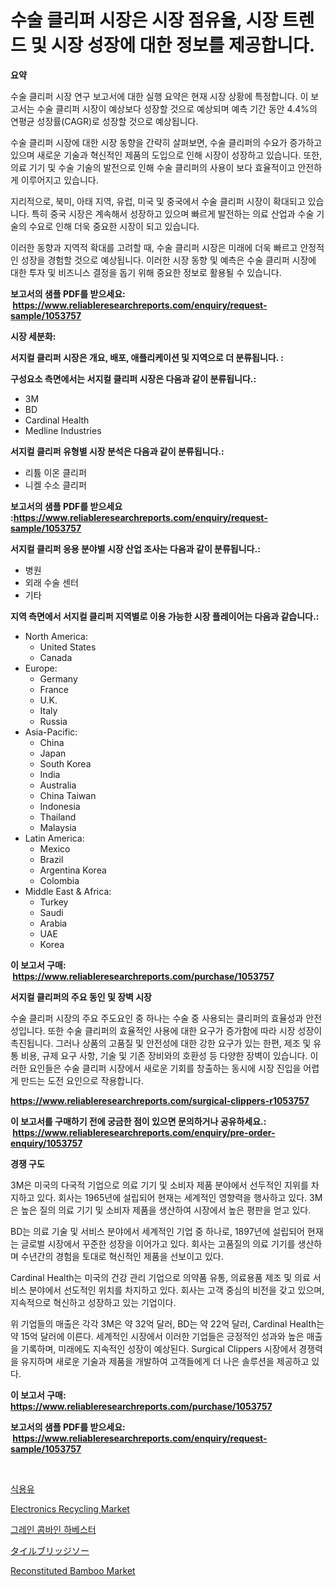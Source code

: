 <p><h1>수술 클리퍼 시장은 시장 점유율, 시장 트렌드 및 시장 성장에 대한 정보를 제공합니다.</h1></p><p><strong>요약</strong></p>
<p><p>수술 클리퍼 시장 연구 보고서에 대한 실행 요약은 현재 시장 상황에 특정합니다. 이 보고서는 수술 클리퍼 시장이 예상보다 성장할 것으로 예상되며 예측 기간 동안 4.4%의 연평균 성장률(CAGR)로 성장할 것으로 예상됩니다. </p><p>수술 클리퍼 시장에 대한 시장 동향을 간략히 살펴보면, 수술 클리퍼의 수요가 증가하고 있으며 새로운 기술과 혁신적인 제품의 도입으로 인해 시장이 성장하고 있습니다. 또한, 의료 기기 및 수술 기술의 발전으로 인해 수술 클리퍼의 사용이 보다 효율적이고 안전하게 이루어지고 있습니다.</p><p>지리적으로, 북미, 아태 지역, 유럽, 미국 및 중국에서 수술 클리퍼 시장이 확대되고 있습니다. 특히 중국 시장은 계속해서 성장하고 있으며 빠르게 발전하는 의료 산업과 수술 기술의 수요로 인해 더욱 중요한 시장이 되고 있습니다.</p><p>이러한 동향과 지역적 확대를 고려할 때, 수술 클리퍼 시장은 미래에 더욱 빠르고 안정적인 성장을 경험할 것으로 예상됩니다. 이러한 시장 동향 및 예측은 수술 클리퍼 시장에 대한 투자 및 비즈니스 결정을 돕기 위해 중요한 정보로 활용될 수 있습니다.</p></p>
<p><strong>보고서의 샘플 PDF를 받으세요: &nbsp;<a href="https://www.reliableresearchreports.com/enquiry/request-sample/1053757">https://www.reliableresearchreports.com/enquiry/request-sample/1053757</a></strong></p>
<p><strong>시장 세분화:</strong></p>
<p><strong> 서지컬 클리퍼 시장은 개요, 배포, 애플리케이션 및 지역으로 더 분류됩니다. :</strong></p>
<p><strong>구성요소 측면에서는 서지컬 클리퍼 시장은 다음과 같이 분류됩니다.:</strong></p>
<p><ul><li>3M</li><li>BD</li><li>Cardinal Health</li><li>Medline Industries</li></ul></p>
<p><strong> 서지컬 클리퍼 유형별 시장 분석은 다음과 같이 분류됩니다.:</strong></p>
<p><ul><li>리튬 이온 클리퍼</li><li>니켈 수소 클리퍼</li></ul></p>
<p><strong>보고서의 샘플 PDF를 받으세요 :<a href="https://www.reliableresearchreports.com/enquiry/request-sample/1053757">https://www.reliableresearchreports.com/enquiry/request-sample/1053757</a></strong></p>
<p><strong> 서지컬 클리퍼 응용 분야별 시장 산업 조사는 다음과 같이 분류됩니다.:</strong></p>
<p><ul><li>병원</li><li>외래 수술 센터</li><li>기타</li></ul></p>
<p><strong>지역 측면에서 서지컬 클리퍼 지역별로 이용 가능한 시장 플레이어는 다음과 같습니다.:</strong></p>
<p><ul>
    <li>
        North America:
        <ul>
            <li>United States</li>
            <li>Canada</li>
        </ul>
    </li>
    <li>
        Europe:
        <ul>
            <li>Germany</li>
            <li>France</li>
            <li>U.K.</li>
            <li>Italy</li>
            <li>Russia</li>
        </ul>
    </li>
    <li>
        Asia-Pacific:
        <ul>
            <li>China</li>
            <li>Japan</li>
            <li>South Korea</li>
            <li>India</li>
            <li>Australia</li>
            <li>China Taiwan</li>
            <li>Indonesia</li>
            <li>Thailand</li>
            <li>Malaysia</li>
        </ul>
    </li>
    <li>
        Latin America:
        <ul>
            <li>Mexico</li>
            <li>Brazil</li>
            <li>Argentina Korea</li>
            <li>Colombia</li>
        </ul>
    </li>
    <li>
        Middle East & Africa:
        <ul>
            <li>Turkey</li>
            <li>Saudi</li>
            <li>Arabia</li>
            <li>UAE</li>
            <li>Korea</li>
        </ul>
    </li>
    </ul></p>
<p><strong>이 보고서 구매: &nbsp;<a href="https://www.reliableresearchreports.com/purchase/1053757">https://www.reliableresearchreports.com/purchase/1053757</a></strong></p>
<p><strong>서지컬 클리퍼의 주요 동인 및 장벽 시장</strong></p>
<p><p>수술 클리퍼 시장의 주요 주도요인 중 하나는 수술 중 사용되는 클리퍼의 효율성과 안전성입니다. 또한 수술 클리퍼의 효율적인 사용에 대한 요구가 증가함에 따라 시장 성장이 촉진됩니다. 그러나 상품의 고품질 및 안전성에 대한 강한 요구가 있는 한편, 제조 및 유통 비용, 규제 요구 사항, 기술 및 기존 장비와의 호환성 등 다양한 장벽이 있습니다. 이러한 요인들은 수술 클리퍼 시장에서 새로운 기회를 창출하는 동시에 시장 진입을 어렵게 만드는 도전 요인으로 작용합니다.</p></p>
<p><strong><a href="https://www.reliableresearchreports.com/surgical-clippers-r1053757">https://www.reliableresearchreports.com/surgical-clippers-r1053757</a></strong></p>
<p><strong>이 보고서를 구매하기 전에 궁금한 점이 있으면 문의하거나 공유하세요.: &nbsp;<a href="https://www.reliableresearchreports.com/enquiry/pre-order-enquiry/1053757">https://www.reliableresearchreports.com/enquiry/pre-order-enquiry/1053757</a></strong></p>
<p><strong>경쟁 구도</strong></p>
<p><p>3M은 미국의 다국적 기업으로 의료 기기 및 소비자 제품 분야에서 선두적인 지위를 차지하고 있다. 회사는 1965년에 설립되어 현재는 세계적인 영향력을 행사하고 있다. 3M은 높은 질의 의료 기기 및 소비자 제품을 생산하여 시장에서 높은 평판을 얻고 있다.</p><p>BD는 의료 기술 및 서비스 분야에서 세계적인 기업 중 하나로, 1897년에 설립되어 현재는 글로벌 시장에서 꾸준한 성장을 이어가고 있다. 회사는 고품질의 의료 기기를 생산하며 수년간의 경험을 토대로 혁신적인 제품을 선보이고 있다.</p><p>Cardinal Health는 미국의 건강 관리 기업으로 의약품 유통, 의료용품 제조 및 의료 서비스 분야에서 선도적인 위치를 차지하고 있다. 회사는 고객 중심의 비전을 갖고 있으며, 지속적으로 혁신하고 성장하고 있는 기업이다.</p><p>위 기업들의 매출은 각각 3M은 약 32억 달러, BD는 약 22억 달러, Cardinal Health는 약 15억 달러에 이른다. 세계적인 시장에서 이러한 기업들은 긍정적인 성과와 높은 매출을 기록하며, 미래에도 지속적인 성장이 예상된다. Surgical Clippers 시장에서 경쟁력을 유지하며 새로운 기술과 제품을 개발하여 고객들에게 더 나은 솔루션을 제공하고 있다.</p></p>
<p><strong>이 보고서 구매: &nbsp; <a href="https://www.reliableresearchreports.com/purchase/1053757">https://www.reliableresearchreports.com/purchase/1053757</a></strong></p>
<p><strong>보고서의 샘플 PDF를 받으세요: &nbsp;<a href="https://www.reliableresearchreports.com/enquiry/request-sample/1053757">https://www.reliableresearchreports.com/enquiry/request-sample/1053757</a></strong><strong></strong></p>
<p>&nbsp;</p>
<p><p><a href="https://github.com/fredrickeglers/Market-Research-Report-List-1/blob/main/688999228938.md">식용유</a></p><p><a href="https://www.linkedin.com/pulse/electronics-recycling-market-size-reveals-best-marketing-channels-uoqff?trackingId=PksbzlytUZ%2Bm9grgkxq5pg%3D%3D">Electronics Recycling Market</a></p><p><a href="https://github.com/bunxhcci35271755/Market-Research-Report-List-1/blob/main/958797528937.md">그레인 콤바인 하베스터</a></p><p><a href="https://github.com/hwbcz413288296/Market-Research-Report-List-1/blob/main/658339031426.md">タイルブリッジソー</a></p><p><a href="https://www.linkedin.com/pulse/decoding-reconstituted-bamboo-market-metrics-share-trends-growth-ahbkf?trackingId=L%2F9NGBREHP%2BCmrcJRM0Qiw%3D%3D">Reconstituted Bamboo Market</a></p></p>
